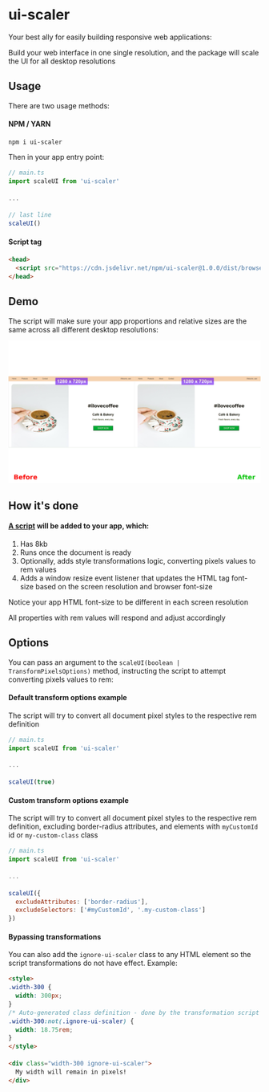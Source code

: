 # ui-scaler

Your best ally for easily building responsive web applications:

Build your web interface in one single resolution, and the package will scale the UI for all desktop resolutions

## Usage

There are two usage methods:

#### NPM / YARN

```
npm i ui-scaler
```

Then in your app entry point:

```JavaScript
// main.ts
import scaleUI from 'ui-scaler'

...

// last line
scaleUI()
```

#### Script tag

```HTML
<head>
  <script src="https://cdn.jsdelivr.net/npm/ui-scaler@1.0.0/dist/browser-bundle.min.js"></script>
</head>
```

## Demo
The script will make sure your app proportions and relative sizes are the same across all different desktop resolutions:

![UI scaler demo](demo.gif)

## How it's done

#### [A script](https://github.com/arthursb2016/ui-scaler/blob/master/src/script.ts) will be added to your app, which:

1. Has 8kb
2. Runs once the document is ready
3. Optionally, adds style transformations logic, converting pixels values to rem values
4. Adds a window resize event listener that updates the HTML tag font-size based on the screen resolution and browser font-size

Notice your app HTML font-size to be different in each screen resolution

All properties with rem values will respond and adjust accordingly

## Options

You can pass an argument to the `scaleUI(boolean | TransformPixelsOptions)` method, instructing the script to attempt converting pixels values to rem:

#### Default transform options example

The script will try to convert all document pixel styles to the respective rem definition

```JavaScript
// main.ts
import scaleUI from 'ui-scaler'

...

scaleUI(true)
```

#### Custom transform options example

The script will try to convert all document pixel styles to the respective rem definition, excluding border-radius attributes, and elements with `myCustomId` id or `my-custom-class` class

```JavaScript
// main.ts
import scaleUI from 'ui-scaler'

...

scaleUI({
  excludeAttributes: ['border-radius'],
  excludeSelectors: ['#myCustomId', '.my-custom-class']
})
```

#### Bypassing transformations

You can also add the `ignore-ui-scaler` class to any HTML element so the script transformations do not have effect. Example:

```HTML
<style>
.width-300 {
  width: 300px;
}
/* Auto-generated class definition - done by the transformation script */
.width-300:not(.ignore-ui-scaler) {
  width: 18.75rem;
}
</style>

<div class="width-300 ignore-ui-scaler">
  My width will remain in pixels!
</div>
```
